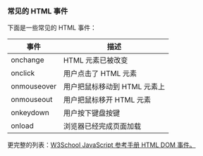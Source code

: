 ### 常见的 HTML 事件

下面是一些常见的 HTML 事件：

| 事件          | 描述                |
| ----------- | ----------------- |
| onchange    | HTML 元素已被改变       |
| onclick     | 用户点击了 HTML 元素     |
| onmouseover | 用户把鼠标移动到 HTML 元素上 |
| onmouseout  | 用户把鼠标移开 HTML 元素   |
| onkeydown   | 用户按下键盘按键          |
| onload      | 浏览器已经完成页面加载       |

更完整的列表：[W3School JavaScript 参考手册 HTML DOM 事件。](https://www.w3school.com.cn/jsref/dom_obj_event.asp)
